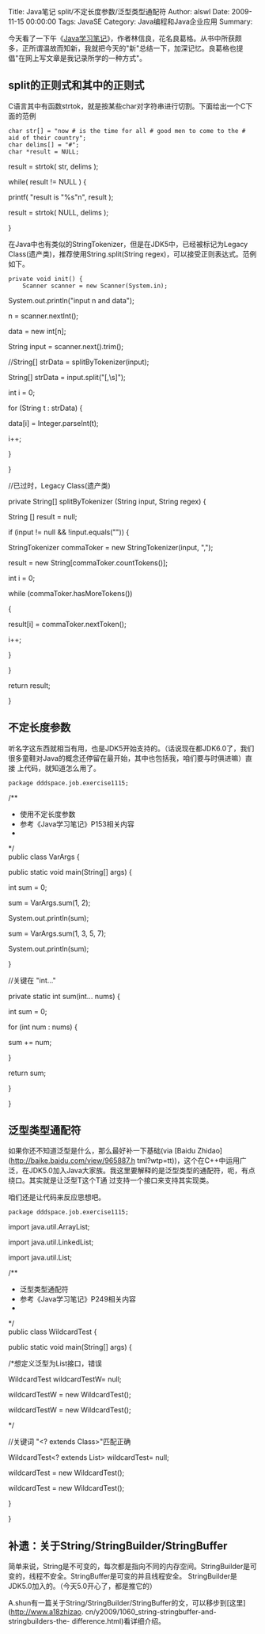 Title: Java笔记 split/不定长度参数/泛型类型通配符
Author: alswl
Date: 2009-11-15 00:00:00
Tags: JavaSE
Category: Java编程和Java企业应用
Summary: 

今天看了一下午《[Java学习笔记](http://www.douban.com/subject/2057790/)》，作者林信良，花名良葛格。从书中所获颇
多，正所谓温故而知新，我就把今天的"新"总结一下，加深记忆。良葛格也提倡"在网上写文章是我记录所学的一种方式"。

## split的正则式和其中的正则式

C语言其中有函数strtok，就是按某些char对字符串进行切割。下面给出一个C下面的范例

    
    char str[] = "now # is the time for all # good men to come to the # aid of their country";
    char delims[] = "#";
    char *result = NULL;

result = strtok( str, delims );

while( result != NULL ) {

printf( "result is "%s"n", result );

result = strtok( NULL, delims );

}

在Java中也有类似的StringTokenizer，但是在JDK5中，已经被标记为Legacy
Class(遗产类)，推荐使用String.split(String regex)，可以接受正则表达式。范例如下。

    
    private void init() {
    	Scanner scanner = new Scanner(System.in);

System.out.println("input n and data");

n = scanner.nextInt();

data = new int[n];

String input = scanner.next().trim();

//String[] strData = splitByTokenizer(input);

String[] strData = input.split("[,\s]");

int i = 0;

for (String t : strData) {

data[i] = Integer.parseInt(t);

i++;

}

}

//已过时，Legacy Class(遗产类)

private String[] splitByTokenizer (String input, String regex) {

String [] result = null;

if (input != null && !input.equals("")) {

StringTokenizer commaToker = new StringTokenizer(input, ",");

result = new String[commaToker.countTokens()];

int i = 0;

while (commaToker.hasMoreTokens())

{

result[i] = commaToker.nextToken();

i++;

}

}

return result;

}

## 不定长度参数

听名字这东西就相当有用，也是JDK5开始支持的。（话说现在都JDK6.0了，我们很多童鞋对Java的概念还停留在最开始，其中也包括我，咱们要与时俱进嘛）直接
上代码，就知道怎么用了。

    
    package dddspace.job.exercise1115;

/**

* 使用不定长度参数  
* 参考《Java学习笔记》P153相关内容  
*   
*/  
public class VarArgs {

public static void main(String[] args) {

  
int sum = 0;

sum = VarArgs.sum(1, 2);

System.out.println(sum);

  
sum = VarArgs.sum(1, 3, 5, 7);

System.out.println(sum);

}

//关键在 "int..."

private static int sum(int... nums) {

int sum = 0;

for (int num : nums) {

sum += num;

}

return sum;

}

}

## 泛型类型通配符

如果你还不知道泛型是什么，那么最好补一下基础(via [Baidu Zhidao](http://baike.baidu.com/view/965887.h
tml?wtp=tt))，这个在C++中运用广泛，在JDK5.0加入Java大家族。我这里要解释的是泛型类型的通配符，呃，有点绕口。其实就是让泛型T这个T通
过支持一个接口来支持其实现类。

咱们还是让代码来反应思想吧。

    
    package dddspace.job.exercise1115;

import java.util.ArrayList;

import java.util.LinkedList;

import java.util.List;

/**

* 泛型类型通配符  
* 参考《Java学习笔记》P249相关内容  
*  
*/  
public class WildcardTest<T> {

public static void main(String[] args) {

  
/*想定义泛型为List接口，错误

WildcardTest<List> wildcardTestW= null;

wildcardTestW = new WildcardTest<ArrayList>();

wildcardTestW = new WildcardTest<LinkedList>();

*/  
  
//关键词 "<? extends Class>"匹配正确

WildcardTest<? extends List> wildcardTest= null;

wildcardTest = new WildcardTest<ArrayList>();

wildcardTest = new WildcardTest<LinkedList>();

}

}

## 补遗：关于String/StringBuilder/StringBuffer

简单来说，String是不可变的，每次都是指向不同的内存空间。StringBuilder是可变的，线程不安全。StringBuffer是可变的并且线程安全。
StringBuilder是JDK5.0加入的。（今天5.0开心了，都是推它的）

A.shun有一篇关于String/StringBuilder/StringBuffer的文，可以移步到[这里](http://www.a18zhizao.
cn/y2009/1060_string-stringbuffer-and-stringbuilders-the-
difference.html)看详细介绍。

